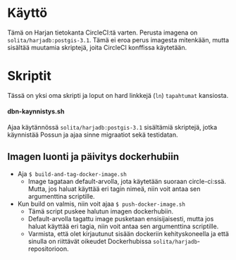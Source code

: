 # Käyttö

Tämä on Harjan tietokanta CircleCI:tä varten. Perusta imagena on `solita/harjadb:postgis-3.1`.
Tämä ei eroa perus imagesta mitenkään, mutta sisältää muutamia skriptejä, joita CircleCI konffissa käytetään.

# Skriptit

Tässä on yksi oma skripti ja loput on hard linkkejä (`ln`) `tapahtumat` kansiosta.

#### dbn-kaynnistys.sh

Ajaa käytännössä `solita/harjadb:postgis-3.1` sisältämiä skriptejä, jotka käynnistää Possun ja ajaa sinne migraatiot
sekä testidatan.

## Imagen luonti ja päivitys dockerhubiin
* Aja `$ build-and-tag-docker-image.sh`
  * Image tagataan default-arvolla, jota käytetään suoraan circle-ci:ssä. 
    Mutta, jos haluat käyttää eri tagin nimeä, niin voit antaa sen argumenttina scriptille. 
* Kun build on valmis, niin voit ajaa `$ push-docker-image.sh`
    * Tämä script puskee halutun imagen dockerhubiin.
    * Default-arvolla tagattu image pusketaan ensisijaisesti, mutta jos haluat käyttää eri tagia, niin voit antaa sen
      argumenttina scriptille.
    * Varmista, että olet kirjautunut sisään dockeriin kehityskoneella ja että sinulla
      on riittävät oikeudet Dockerhubissa `solita/harjadb`-repositorioon.